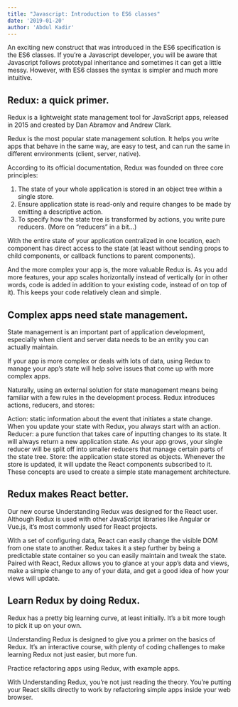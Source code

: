 ```yaml
---
title: "Javascript: Introduction to ES6 classes"
date: '2019-01-20'
author: 'Abdul Kadir'
---
```


An exciting new construct that was introduced in the ES6 specification is the ES6 classes. If you’re a Javascript developer, you will be aware that Javascript follows prototypal inheritance and sometimes it can get a little messy. However, with ES6 classes the syntax is simpler and much more intuitive.


## Redux: a quick primer.

Redux is a lightweight state management tool for JavaScript apps, released in 2015 and created by Dan Abramov and Andrew Clark.

Redux is the most popular state management solution. It helps you write apps that behave in the same way, are easy to test, and can run the same in different environments (client, server, native).

According to its official documentation, Redux was founded on three core principles:

1. The state of your whole application is stored in an object tree within a single store.
2. Ensure application state is read-only and require changes to be made by emitting a descriptive action.
3. To specify how the state tree is transformed by actions, you write pure reducers.
(More on “reducers” in a bit…)

With the entire state of your application centralized in one location, each component has direct access to the state (at least without sending props to child components, or callback functions to parent components).

And the more complex your app is, the more valuable Redux is. As you add more features, your app scales horizontally instead of vertically (or in other words, code is added in addition to your existing code, instead of on top of it). This keeps your code relatively clean and simple.


## Complex apps need state management.

State management is an important part of application development, especially when client and server data needs to be an entity you can actually maintain.

If your app is more complex or deals with lots of data, using Redux to manage your app’s state will help solve issues that come up with more complex apps.

Naturally, using an external solution for state management means being familiar with a few rules in the development process. Redux introduces actions, reducers, and stores:

Action: static information about the event that initiates a state change. When you update your state with Redux, you always start with an action.
Reducer: a pure function that takes care of inputting changes to its state. It will always return a new application state. As your app grows, your single reducer will be split off into smaller reducers that manage certain parts of the state tree.
Store: the application state stored as objects. Whenever the store is updated, it will update the React components subscribed to it.
These concepts are used to create a simple state management architecture.


## Redux makes React better.

Our new course Understanding Redux was designed for the React user. Although Redux is used with other JavaScript libraries like Angular or Vue.js, it’s most commonly used for React projects.

With a set of configuring data, React can easily change the visible DOM from one state to another. Redux takes it a step further by being a predictable state container so you can easily maintain and tweak the state. Paired with React, Redux allows you to glance at your app’s data and views, make a simple change to any of your data, and get a good idea of how your views will update.


## Learn Redux by doing Redux.

Redux has a pretty big learning curve, at least initially. It’s a bit more tough to pick it up on your own.

Understanding Redux is designed to give you a primer on the basics of Redux. It’s an interactive course, with plenty of coding challenges to make learning Redux not just easier, but more fun.

Practice refactoring apps using Redux, with example apps.

With Understanding Redux, you’re not just reading the theory. You’re putting your React skills directly to work by refactoring simple apps inside your web browser.



